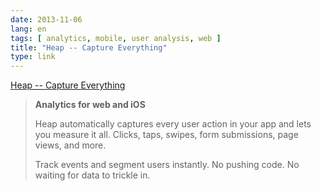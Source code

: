 ```yaml
---
date: 2013-11-06
lang: en
tags: [ analytics, mobile, user analysis, web ]
title: "Heap -- Capture Everything"
type: link
---
```


[Heap -- Capture Everything](https://heapanalytics.com/)

> **Analytics for web and iOS**
>
> Heap automatically captures every user action in your app and lets you
> measure it all. Clicks, taps, swipes, form submissions, page views,
> and more.
>
> Track events and segment users instantly. No pushing code. No waiting
> for data to trickle in.

